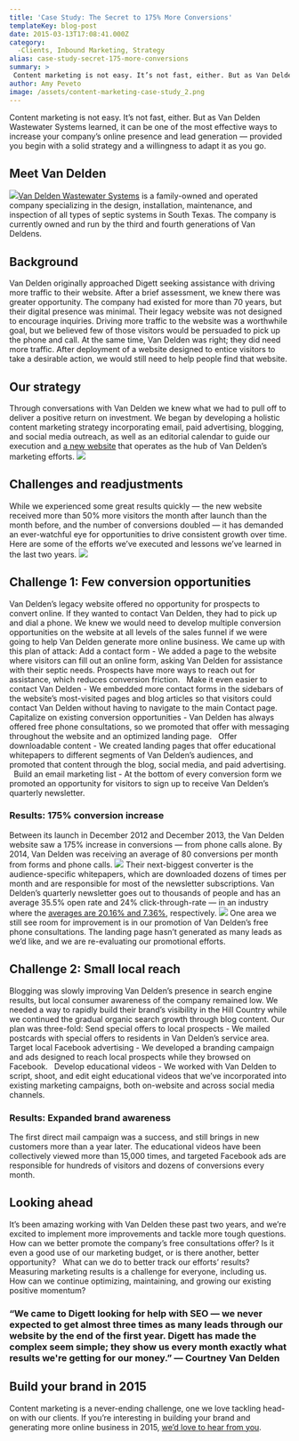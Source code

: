 ```yaml
---
title: 'Case Study: The Secret to 175% More Conversions'
templateKey: blog-post
date: 2015-03-13T17:08:41.000Z
category: 
  -Clients, Inbound Marketing, Strategy
alias: case-study-secret-175-more-conversions
summary: > 
 Content marketing is not easy. It’s not fast, either. But as Van Delden Wastewater Systems learned, it can be one of the most effective ways to increase your company’s online presence and lead generation — provided you begin with a solid strategy and a willingness to adapt it as you go.
author: Amy Peveto
image: /assets/content-marketing-case-study_2.png
---
```


Content marketing is not easy. It’s not fast, either. But as Van Delden Wastewater Systems learned, it can be one of the most effective ways to increase your company’s online presence and lead generation — provided you begin with a solid strategy and a willingness to adapt it as you go.

Meet Van Delden
---------------

![](/assets/van-delden-marketing-case-study.png)[Van Delden Wastewater Systems](http://www.vdwws.com/) is a family-owned and operated company specializing in the design, installation, maintenance, and inspection of all types of septic systems in South Texas. The company is currently owned and run by the third and fourth generations of Van Deldens.

Background
----------

Van Delden originally approached Digett seeking assistance with driving more traffic to their website. After a brief assessment, we knew there was greater opportunity. The company had existed for more than 70 years, but their digital presence was minimal. Their legacy website was not designed to encourage inquiries. Driving more traffic to the website was a worthwhile goal, but we believed few of those visitors would be persuaded to pick up the phone and call. At the same time, Van Delden was right; they did need more traffic. After deployment of a website designed to entice visitors to take a desirable action, we would still need to help people find that website.

Our strategy
------------

Through conversations with Van Delden we knew what we had to pull off to deliver a positive return on investment. We began by developing a holistic content marketing strategy incorporating email, paid advertising, blogging, and social media outreach, as well as an editorial calendar to guide our execution and [a new website](/blog/03/13/2013/new-site-launch-vdwwscom) that operates as the hub of Van Delden’s marketing efforts. ![](/assets/van-delden-content-marketing-case-study.png)

Challenges and readjustments
----------------------------

While we experienced some great results quickly — the new website received more than 50% more visitors the month after launch than the month before, and the number of conversions doubled — it has demanded an ever-watchful eye for opportunities to drive consistent growth over time. Here are some of the efforts we’ve executed and lessons we’ve learned in the last two years. ![](/assets/content-marketing-case-study-traffic-increase.png)

Challenge 1: Few conversion opportunities
-----------------------------------------

Van Delden’s legacy website offered no opportunity for prospects to convert online. If they wanted to contact Van Delden, they had to pick up and dial a phone. We knew we would need to develop multiple conversion opportunities on the website at all levels of the sales funnel if we were going to help Van Delden generate more online business. We came up with this plan of attack: Add a contact form - We added a page to the website where visitors can fill out an online form, asking Van Delden for assistance with their septic needs. Prospects have more ways to reach out for assistance, which reduces conversion friction.   Make it even easier to contact Van Delden - We embedded more contact forms in the sidebars of the website’s most-visited pages and blog articles so that visitors could contact Van Delden without having to navigate to the main Contact page.   Capitalize on existing conversion opportunities - Van Delden has always offered free phone consultations, so we promoted that offer with messaging throughout the website and an optimized landing page.   Offer downloadable content - We created landing pages that offer educational whitepapers to different segments of Van Delden’s audiences, and promoted that content through the blog, social media, and paid advertising.   Build an email marketing list - At the bottom of every conversion form we promoted an opportunity for visitors to sign up to receive Van Delden’s quarterly newsletter.

### Results: 175% conversion increase

Between its launch in December 2012 and December 2013, the Van Delden website saw a 175% increase in conversions — from phone calls alone. By 2014, Van Delden was receiving an average of 80 conversions per month from forms and phone calls. ![](/assets/content-marketing-case-study-phone-conversion-increase.png) Their next-biggest converter is the audience-specific whitepapers, which are downloaded dozens of times per month and are responsible for most of the newsletter subscriptions. Van Delden’s quarterly newsletter goes out to thousands of people and has an average 35.5% open rate and 24% click-through-rate — in an industry where the [averages are 20.16% and 7.36%](http://support2.constantcontact.com/articles/FAQ/2499), respectively. ![](/assets/content-marketing-case-study-email-performance.png) One area we still see room for improvement is in our promotion of Van Delden’s free phone consultations. The landing page hasn’t generated as many leads as we’d like, and we are re-evaluating our promotional efforts.

Challenge 2: Small local reach
------------------------------

Blogging was slowly improving Van Delden’s presence in search engine results, but local consumer awareness of the company remained low. We needed a way to rapidly build their brand’s visibility in the Hill Country while we continued the gradual organic search growth through blog content. Our plan was three-fold: Send special offers to local prospects - We mailed postcards with special offers to residents in Van Delden’s service area.   Target local Facebook advertising - We developed a branding campaign and ads designed to reach local prospects while they browsed on Facebook.   Develop educational videos - We worked with Van Delden to script, shoot, and edit eight educational videos that we’ve incorporated into existing marketing campaigns, both on-website and across social media channels.

### Results: Expanded brand awareness

The first direct mail campaign was a success, and still brings in new customers more than a year later. The educational videos have been collectively viewed more than 15,000 times, and targeted Facebook ads are responsible for hundreds of visitors and dozens of conversions every month.

Looking ahead
-------------

It’s been amazing working with Van Delden these past two years, and we’re excited to implement more improvements and tackle more tough questions. How can we better promote the company’s free consultations offer? Is it even a good use of our marketing budget, or is there another, better opportunity?   What can we do to better track our efforts’ results? Measuring marketing results is a challenge for everyone, including us.   How can we continue optimizing, maintaining, and growing our existing positive momentum?

### “We came to Digett looking for help with SEO — we never expected to get almost three times as many leads through our website by the end of the first year. Digett has made the complex seem simple; they show us every month exactly what results we're getting for our money.” — Courtney Van Delden

Build your brand in 2015
------------------------

Content marketing is a never-ending challenge, one we love tackling head-on with our clients. If you’re interesting in building your brand and generating more online business in 2015, [we’d love to hear from you](/contact).